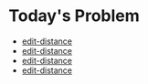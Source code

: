 # Today's Problem

- [edit-distance](https://www.lintcode.com/problem/edit-distance)
- [edit-distance](https://www.lintcode.com/problem/edit-distance)
- [edit-distance](https://www.lintcode.com/problem/edit-distance)
- [edit-distance](https://www.lintcode.com/problem/edit-distance)